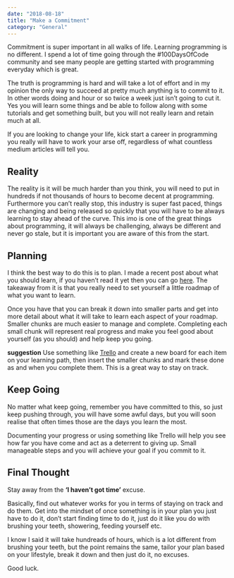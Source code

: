 ```yaml
---
date: "2018-08-18"
title: "Make a Commitment"
category: "General"
---
```


Commitment is super important in all walks of life. Learning programming is no different. I spend a lot of time going through the #100DaysOfCode community and see many people are getting started with programming everyday which is great. 

The truth is programming is hard and will take a lot of effort and in my opinion the only way to succeed at pretty much anything is to commit to it. In other words doing and hour or so twice a week just isn’t going to cut it. Yes you will learn some things and be able to follow along with some tutorials and get something built, but you will not really learn and retain much at all.

If you are looking to change your life, kick start a career in programming you really will have to work your arse off, regardless of what countless medium articles will tell you.


## Reality

The reality is it will be much harder than you think, you will need to put in hundreds if not thousands of hours to become decent at programming. Furthermore you can’t really stop, this industry is super fast paced, things are changing and being released so quickly that you will have to be always learning to stay ahead of the curve. This imo is one of the great things about programming, it will always be challenging, always be different and never go stale, but it is important you are aware of this from the start.

## Planning

I think the best way to do this is to plan. I made a recent post about what you should learn, if you haven’t read it yet then you can go [here](https://shan5742.github.io/what-you-should-learn/). The takeaway from it is that you really need to set yourself a little roadmap of what you want to learn.

Once you have that you can break it down into smaller parts and get into more detail about what it will take to learn each aspect of your roadmap. Smaller chunks are much easier to manage and complete. Completing each small chunk will represent real progress and make you feel good about yourself (as you should) and help keep you going.

**suggestion** Use something like [Trello](https://trello.com) and create a new board for each item on your learning path, then insert the smaller chunks and mark these done as and when you complete them. This is a great way to stay on track.

## Keep Going

No matter what keep going, remember you have committed to this, so just keep pushing through, you will have some awful days, but you will soon realise that often times those are the days you learn the most.

Documenting your progress or using something like Trello will help you see how far you have come and act as a deterrent to giving up. Small manageable steps and you will achieve your goal if you commit to it.

## Final Thought

Stay away from the **‘I haven’t got time’** excuse.

Basically, find out whatever works for you in terms of staying on track and do them. Get into the mindset of once something is in your plan you just have to do it, don’t start finding time to do it, just do it like you do with brushing your teeth, showering, feeding yourself etc.

I know I said it will take hundreads of hours, which is a lot different from brushing your teeth, but the point remains the same, tailor your plan based on your lifestyle, break it down and then just do it, no excuses.

Good luck.
